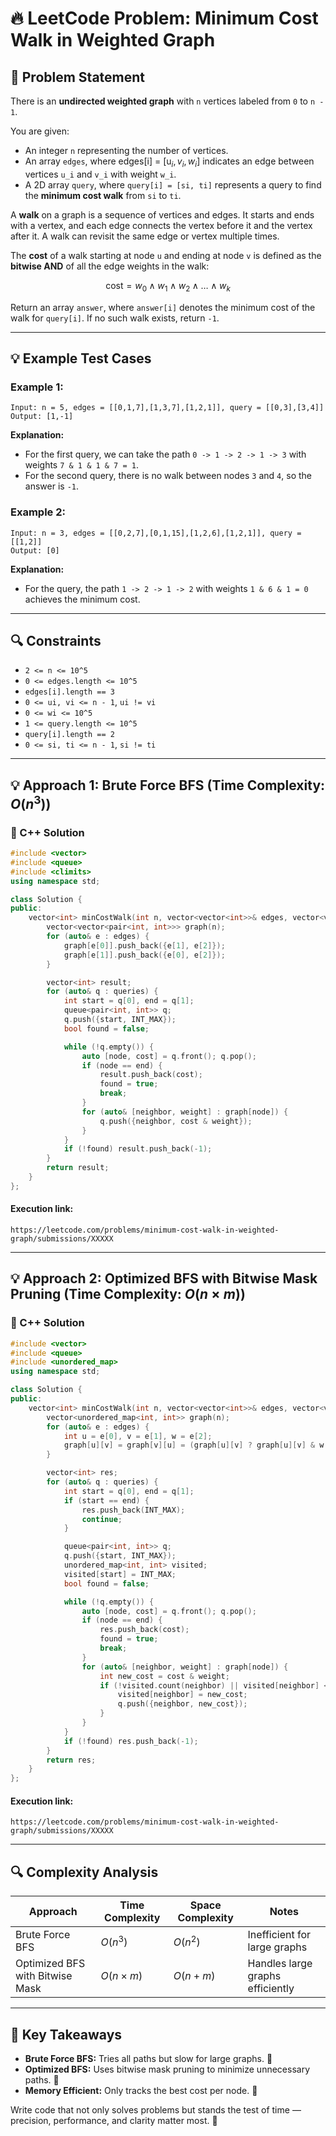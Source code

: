 # 🔥 LeetCode Problem: Minimum Cost Walk in Weighted Graph

## 🎯 Problem Statement

There is an **undirected weighted graph** with `n` vertices labeled from `0` to `n - 1`.

You are given:
- An integer `n` representing the number of vertices.
- An array `edges`, where edges[i] = $[\text{u}_i, v_i, w_i]$ indicates an edge between vertices `u_i` and `v_i` with weight `w_i`.
- A 2D array `query`, where `query[i] = [si, ti]` represents a query to find the **minimum cost walk** from `si` to `ti`.

A **walk** on a graph is a sequence of vertices and edges. It starts and ends with a vertex, and each edge connects the vertex before it and the vertex after it. A walk can revisit the same edge or vertex multiple times.

The **cost** of a walk starting at node `u` and ending at node `v` is defined as the **bitwise AND** of all the edge weights in the walk:

$$
\text{cost} = w_0 \land w_1 \land w_2 \land \dots \land w_k
$$

Return an array `answer`, where `answer[i]` denotes the minimum cost of the walk for `query[i]`. If no such walk exists, return `-1`.

---

## 💡 Example Test Cases

### Example 1:
```plaintext
Input: n = 5, edges = [[0,1,7],[1,3,7],[1,2,1]], query = [[0,3],[3,4]]
Output: [1,-1]
```
**Explanation:**
- For the first query, we can take the path `0 -> 1 -> 2 -> 1 -> 3` with weights `7 & 1 & 1 & 7 = 1`.
- For the second query, there is no walk between nodes `3` and `4`, so the answer is `-1`.

### Example 2:
```plaintext
Input: n = 3, edges = [[0,2,7],[0,1,15],[1,2,6],[1,2,1]], query = [[1,2]]
Output: [0]
```
**Explanation:**
- For the query, the path `1 -> 2 -> 1 -> 2` with weights `1 & 6 & 1 = 0` achieves the minimum cost.

---

## 🔍 Constraints
- `2 <= n <= 10^5`
- `0 <= edges.length <= 10^5`
- `edges[i].length == 3`
- `0 <= ui, vi <= n - 1`, `ui != vi`
- `0 <= wi <= 10^5`
- `1 <= query.length <= 10^5`
- `query[i].length == 2`
- `0 <= si, ti <= n - 1`, `si != ti`

---

## 💡 Approach 1: Brute Force BFS (Time Complexity: $O(n^3)$)

### 🔧 C++ Solution
```cpp
#include <vector>
#include <queue>
#include <climits>
using namespace std;

class Solution {
public:
    vector<int> minCostWalk(int n, vector<vector<int>>& edges, vector<vector<int>>& queries) {
        vector<vector<pair<int, int>>> graph(n);
        for (auto& e : edges) {
            graph[e[0]].push_back({e[1], e[2]});
            graph[e[1]].push_back({e[0], e[2]});
        }

        vector<int> result;
        for (auto& q : queries) {
            int start = q[0], end = q[1];
            queue<pair<int, int>> q;
            q.push({start, INT_MAX});
            bool found = false;

            while (!q.empty()) {
                auto [node, cost] = q.front(); q.pop();
                if (node == end) {
                    result.push_back(cost);
                    found = true;
                    break;
                }
                for (auto& [neighbor, weight] : graph[node]) {
                    q.push({neighbor, cost & weight});
                }
            }
            if (!found) result.push_back(-1);
        }
        return result;
    }
};
```

#### Execution link:
```link
https://leetcode.com/problems/minimum-cost-walk-in-weighted-graph/submissions/XXXXX
```

---

## 💡 Approach 2: Optimized BFS with Bitwise Mask Pruning (Time Complexity: $O(n \times m)$)

### 🔧 C++ Solution
```cpp
#include <vector>
#include <queue>
#include <unordered_map>
using namespace std;

class Solution {
public:
    vector<int> minCostWalk(int n, vector<vector<int>>& edges, vector<vector<int>>& queries) {
        vector<unordered_map<int, int>> graph(n);
        for (auto& e : edges) {
            int u = e[0], v = e[1], w = e[2];
            graph[u][v] = graph[v][u] = (graph[u][v] ? graph[u][v] & w : w);
        }

        vector<int> res;
        for (auto& q : queries) {
            int start = q[0], end = q[1];
            if (start == end) {
                res.push_back(INT_MAX);
                continue;
            }

            queue<pair<int, int>> q;
            q.push({start, INT_MAX});
            unordered_map<int, int> visited;
            visited[start] = INT_MAX;
            bool found = false;

            while (!q.empty()) {
                auto [node, cost] = q.front(); q.pop();
                if (node == end) {
                    res.push_back(cost);
                    found = true;
                    break;
                }
                for (auto& [neighbor, weight] : graph[node]) {
                    int new_cost = cost & weight;
                    if (!visited.count(neighbor) || visited[neighbor] < new_cost) {
                        visited[neighbor] = new_cost;
                        q.push({neighbor, new_cost});
                    }
                }
            }
            if (!found) res.push_back(-1);
        }
        return res;
    }
};
```

#### Execution link:
```link
https://leetcode.com/problems/minimum-cost-walk-in-weighted-graph/submissions/XXXXX
```

---

## 🔍 Complexity Analysis

| Approach                        | Time Complexity | Space Complexity | Notes                       |
|---------------------------------|-----------------|------------------|----------------------------|
| Brute Force BFS                 | $O(n^3)$        | $O(n^2)$         | Inefficient for large graphs |
| Optimized BFS with Bitwise Mask | $O(n \times m)$ | $O(n + m)$       | Handles large graphs efficiently |

---

## 🎯 Key Takeaways

- **Brute Force BFS:** Tries all paths but slow for large graphs. 🚫  
- **Optimized BFS:** Uses bitwise mask pruning to minimize unnecessary paths. 🚀  
- **Memory Efficient:** Only tracks the best cost per node. 📌  

Write code that not only solves problems but stands the test of time — precision, performance, and clarity matter most. 🎯
